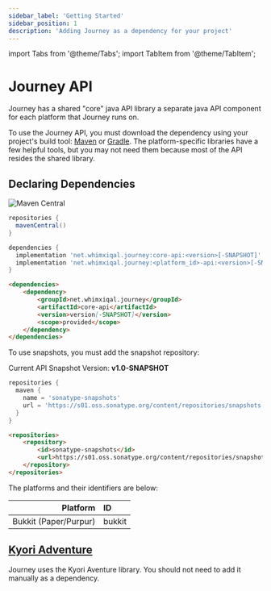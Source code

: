 ```yaml
---
sidebar_label: 'Getting Started'
sidebar_position: 1
description: 'Adding Journey as a dependency for your project'
---
```


import Tabs from '@theme/Tabs';
import TabItem from '@theme/TabItem';

# Journey API

Journey has a shared "core" java API library a separate java API component for each platform that Journey runs on. 

To use the Journey API, you must download the dependency using your project's build tool: [Maven](https://maven.apache.org/) or [Gradle](https://docs.gradle.org/). The platform-specific libraries have a few helpful tools, but you may not need them because most of the API resides the shared library.

## Declaring Dependencies

![Maven Central](https://img.shields.io/maven-central/v/net.whimxiqal.journey/core-api?label=API%20Version&style=for-the-badge)

<Tabs groupId="build-tool">
  <TabItem value="gradle" label="Gradle">

```gradle
repositories {
  mavenCentral()
}

dependencies {
  implementation 'net.whimxiqal.journey:core-api:<version>[-SNAPSHOT]'
  implementation 'net.whimxiqal.journey:<platform_id>-api:<version>[-SNAPSHOT]'
}
```

  </TabItem>
  <TabItem value="maven" label="Maven">

```markdown
<dependencies>
    <dependency>
        <groupId>net.whimxiqal.journey</groupId>
        <artifactId>core-api</artifactId>
        <version>version[-SNAPSHOT]</version>
        <scope>provided</scope>
    </dependency>
</dependencies>
```

  </TabItem>
</Tabs>

To use snapshots, you must add the snapshot repository:

Current API Snapshot Version: **v1.0-SNAPSHOT**

<!-- ![Sonatype Nexus (Snapshots)](https://img.shields.io/nexus/s/net.whimxiqal.journey/core-api?label=API%20Snapshot%20Version&server=https%3A%2F%2Fs01.oss.sonatype.org&style=for-the-badge) -->

<Tabs groupId="build-tool">
  <TabItem value="gradle" label="Gradle">

```gradle
repositories {
  maven {
    name = 'sonatype-snapshots'
    url = 'https://s01.oss.sonatype.org/content/repositories/snapshots'
  }
}
```

  </TabItem>
  <TabItem value="maven" label="Maven">

```markdown
<repositories>
    <repository>
        <id>sonatype-snapshots</id>
        <url>https://s01.oss.sonatype.org/content/repositories/snapshots</url>
    </repository>
</repositories>
```

  </TabItem>
</Tabs>

The platforms and their identifiers are below:

|              Platform | ID     |
| --------------------: | :----- |
| Bukkit (Paper/Purpur) | bukkit |

## [Kyori Adventure](https://docs.adventure.kyori.net/)

Journey uses the Kyori Aventure library. You should not need to add it manually as a dependency.
